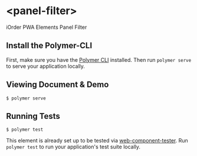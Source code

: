 # \<panel-filter\>

iOrder PWA Elements Panel Filter

## Install the Polymer-CLI

First, make sure you have the [Polymer CLI](https://www.npmjs.com/package/polymer-cli) installed. Then run `polymer serve` to serve your application locally.

## Viewing Document & Demo

```
$ polymer serve
```

## Running Tests

```
$ polymer test
```

This element is already set up to be tested via [web-component-tester](https://github.com/Polymer/web-component-tester). Run `polymer test` to run your application's test suite locally.
